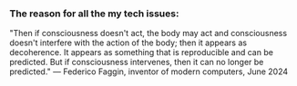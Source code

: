 ### The reason for all the my tech issues:
"Then if consciousness doesn't act, the body may act and consciousness doesn't interfere with the action of the body; then it appears as decoherence. It appears as something that is reproducible and can be predicted. But if consciousness intervenes, then it can no longer be predicted." — Federico Faggin, inventor of modern computers, June 2024
